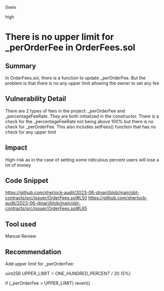 0xeix

high

# There is no upper limit for _perOrderFee in OrderFees.sol

## Summary

In OrderFees.sol, there is a function to update _perOrderFee. But the problem is that there is no any upper limit allowing the owner to set any fee

## Vulnerability Detail

There are 2 types of fees in the project: _perOrderFee and _percentageFeeRate. They are both initialized in the constructor. There is a check for the _percentageFeeRate not being above 100% but there is no check for _perOrderFee. This also includes setFees() function that has no check for any upper limit

## Impact

High-risk as in the case of setting some ridiculous percent users will lose a lot of money

## Code Snippet

https://github.com/sherlock-audit/2023-06-dinari/blob/main/sbt-contracts/src/issuer/OrderFees.sol#L50
https://github.com/sherlock-audit/2023-06-dinari/blob/main/sbt-contracts/src/issuer/OrderFees.sol#L65

## Tool used

Manual Review

## Recommendation

Add upper limit for _perOrderFee:

uint256 UPPER_LIMIT = ONE_HUNDRED_PERCENT / 20 (5%)

if (_perOrderFee > UPPER_LIMIT) revert()
